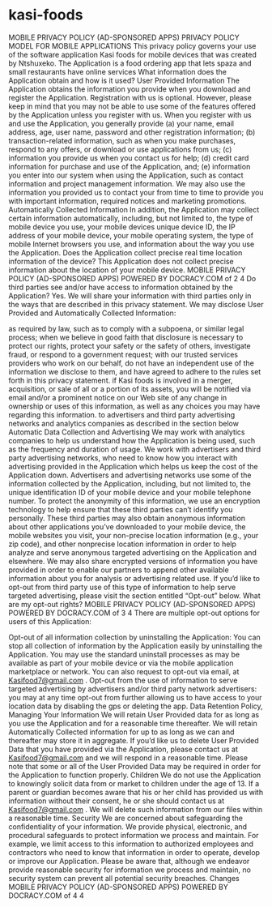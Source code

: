 # kasi-foods

MOBILE PRIVACY POLICY (AD-SPONSORED APPS) PRIVACY  POLICY  MODEL FOR  MOBILE APPLICATIONS  This  privacy  policy  governs  your  use  of  the software  application  Kasi  foods  for  mobile  devices  that  was  created  by  Ntshuxeko.  The  Application  is a  food  ordering  app  that  lets  spaza  and  small  restaurants  have  online  services What information  does  the  Application  obtain  and  how  is  it  used?  User  Provided  Information   The  Application  obtains  the  information  you  provide  when  you  download  and  register  the Application.  Registration  with  us  is  optional.  However,  please  keep  in  mind  that  you  may  not  be  able to  use  some  of  the  features  offered  by  the  Application  unless  you  register  with  us. When you register  with  us  and  use  the  Application,  you  generally  provide  (a)  your  name,  email address,  age,  user  name,  password  and  other  registration  information;  (b)  transaction-related information,  such  as  when  you  make  purchases,  respond  to  any  offers,  or  download  or  use applications  from  us;  (c)  information  you  provide  us  when  you  contact  us  for  help;  (d)  credit  card information  for  purchase  and  use  of  the  Application,  and;  (e)  information  you  enter  into  our  system when  using  the  Application,  such  as  contact  information  and  project  management  information. We may also  use  the  information  you  provided  us  to  contact  your  from  time  to  time  to  provide  you with  important  information,  required  notices  and  marketing  promotions. Automatically  Collected  Information   In  addition,  the  Application  may  collect  certain  information  automatically,  including,  but  not  limited to,  the  type  of  mobile  device  you  use,  your  mobile  devices  unique  device  ID,  the  IP  address  of  your mobile  device,  your  mobile  operating  system,  the  type  of  mobile  Internet  browsers  you  use,  and information  about  the  way  you  use  the  Application.   Does  the  Application  collect  precise  real  time  location  information  of  the  device?  This  Application does  not  collect  precise  information  about  the  location  of  your  mobile  device.   MOBILE PRIVACY POLICY (AD-SPONSORED APPS)  POWERED BY  DOCRACY.COM of  2  4 Do third  parties  see  and/or  have  access  to  information  obtained  by  the  Application?  Yes.  We  will share  your  information  with  third  parties  only  in  the  ways  that  are  described  in  this  privacy statement. We may disclose  User  Provided  and  Automatically  Collected  Information: 

as  required  by  law,  such  as  to  comply  with  a  subpoena,  or  similar  legal  process; when  we  believe  in  good  faith  that  disclosure  is  necessary  to  protect  our  rights,  protect  your  safety or  the  safety  of  others,  investigate fraud,  or  respond  to  a  government  request; with  our  trusted  services  providers  who  work  on  our  behalf,  do  not  have  an  independent  use  of  the information  we  disclose  to  them, and  have  agreed  to  adhere  to  the  rules  set  forth  in  this  privacy  statement. if    Kasi  foods  is  involved  in  a  merger,  acquisition,  or  sale  of  all  or  a  portion  of  its  assets,  you  will  be notified  via  email and/or  a  prominent  notice  on  our  Web  site  of  any  change  in  ownership  or  uses  of  this  information, as  well  as  any  choices  you  may  have regarding  this  information. to  advertisers  and  third  party  advertising  networks  and  analytics  companies  as  described  in  the section  below Automatic  Data  Collection  and  Advertising  We  may  work  with  analytics  companies  to  help  us understand  how  the  Application  is  being  used,  such  as  the  frequency  and  duration  of  usage.  We work  with  advertisers  and  third  party  advertising  networks,  who  need  to  know  how  you  interact with  advertising  provided  in  the  Application  which  helps  us  keep  the  cost  of  the  Application  down. Advertisers  and  advertising  networks  use  some  of  the  information  collected  by  the  Application, including,  but  not  limited  to,  the  unique  identification  ID  of  your  mobile  device  and  your  mobile telephone  number.  To  protect  the  anonymity  of  this  information,  we  use  an  encryption  technology to  help  ensure  that  these  third  parties  can’t  identify  you  personally.  These  third  parties  may  also obtain  anonymous  information  about  other  applications  you’ve  downloaded  to  your  mobile  device, the  mobile  websites  you  visit,  your  non-precise  location  information  (e.g.,  your  zip  code),  and  other nonprecise  location  information  in  order  to  help  analyze  and  serve  anonymous  targeted  advertising on  the  Application  and  elsewhere.  We  may  also  share  encrypted  versions  of  information  you  have provided  in  order  to  enable  our  partners  to  append  other  available  information  about  you  for analysis  or  advertising  related  use.   If  you’d  like  to  opt-out  from  third  party  use  of  this  type  of  information  to  help  serve  targeted advertising,  please  visit  the  section  entitled  “Opt-out”  below.   What are  my  opt-out  rights? MOBILE PRIVACY POLICY (AD-SPONSORED APPS)  POWERED BY  DOCRACY.COM of  3  4 There  are  multiple  opt-out  options  for  users  of  this  Application:   

Opt-out  of  all  information  collection  by  uninstalling  the  Application:  You  can  stop  all  collection  of information  by  the  Application  easily  by  uninstalling  the  Application.  You  may  use  the  standard uninstall  processes  as  may  be  available  as  part  of  your  mobile  device  or  via  the  mobile  application marketplace  or  network.  You  can  also  request  to  opt-out  via  email,  at  Kasifood7@gmail.com  . Opt-out  from  the  use  of  information  to  serve  targeted  advertising  by  advertisers  and/or  third  party network  advertisers:  you  may  at  any  time  opt-out  from  further  allowing  us  to  have  access  to  your location  data  by  disabling  the  gps  or  deleting  the  app.   Data  Retention  Policy,  Managing  Your  Information  We  will  retain  User  Provided  data  for  as  long  as you  use  the  Application  and  for  a  reasonable  time  thereafter.  We  will  retain  Automatically  Collected information  for  up  to    as  long  as  we  can  and  thereafter  may  store  it  in  aggregate.  If  you’d  like  us  to delete  User  Provided  Data  that  you  have  provided  via  the  Application,  please  contact  us  at Kasifood7@gmail.com  and  we  will  respond  in  a  reasonable  time.  Please  note  that  some  or  all  of  the User  Provided  Data  may  be  required  in  order  for  the  Application  to  function  properly. Children  We  do  not  use  the  Application  to  knowingly  solicit  data  from  or  market  to  children  under the  age  of  13.  If  a  parent  or  guardian  becomes  aware  that  his  or  her  child  has  provided  us  with information  without  their  consent,  he  or  she  should  contact  us  at  Kasifood7@gmail.com  .  We  will delete  such  information  from  our  files  within  a  reasonable  time. Security  We  are  concerned  about  safeguarding  the  confidentiality  of  your  information.  We  provide physical,  electronic,  and  procedural  safeguards  to  protect  information  we  process  and  maintain.  For example,  we  limit  access  to  this  information  to  authorized  employees  and  contractors  who  need  to know  that  information  in  order  to  operate,  develop  or  improve  our  Application.  Please  be  aware that,  although  we  endeavor  provide  reasonable  security  for  information  we  process  and  maintain, no  security  system  can  prevent  all  potential  security  breaches. Changes MOBILE PRIVACY POLICY (AD-SPONSORED APPS)  POWERED BY  DOCRACY.COM of  4  4 
